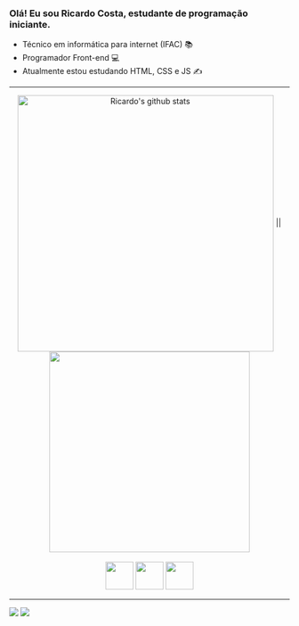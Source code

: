 ### Olá! Eu sou Ricardo Costa, estudante de programação iniciante.

- Técnico em informática para internet (IFAC) 📚
- Programador Front-end 💻
- Atualmente estou estudando HTML, CSS e JS ✍️
---
<!--- Ricardo's stats and top languages -->
<div align="center">
    <img width="460" align="center" src="https://github-readme-stats.vercel.app/api?username=Ricardo-Cs&show_icons=true&include_all_commits=true&theme=monokai&hide_border=true" alt="Ricardo's github stats" /></a> ||   
    <img width="360" align="center" src="https://github-readme-stats.vercel.app/api/top-langs/?username=Ricardo-Cs&layout=compact&theme=monokai&hide_border=true" /></a>
</div>
<!--- Stats from: "https://github.com/anuraghazra/github-readme-stats" -->

<br>

<div align="center">
    <img width="50" src="https://cdn.jsdelivr.net/gh/devicons/devicon/icons/css3/css3-original.svg" />
    <img width="50" src="https://cdn.jsdelivr.net/gh/devicons/devicon/icons/html5/html5-original.svg"/>
    <img width="50" src="https://cdn.jsdelivr.net/gh/devicons/devicon/icons/javascript/javascript-original.svg" />
</div>

---

<div>
    <a href="https://instagram.com/ricardo.silvac" target="_blank"><img src="https://img.shields.io/badge/-Instagram-%23E4405F?style=for-the-badge&logo=instagram&logoColor=white" target="_blank"></a>
    <a href="https://www.linkedin.com/in/ricardo-costa-16b513255" target="_blank"><img src="https://img.shields.io/badge/-LinkedIn-%230077B5?style=for-the-badge&logo=linkedin&logoColor=white" target="_blank"></a> 
</div>
